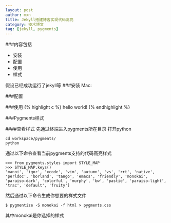 ```yaml
---
layout: post
author: mxn
title: Jekyll搭建博客实现代码高亮
category: 技术博文
tag: [jekyll, pygments]
---
```


###内容包括
* 安装
* 配置
* 使用
* 样式


假设已经成功运行了jekyll等
###安装
Mac:


###配置

###使用
	{% highlight c %}
	hello world!
	{% endhighlight %}

###Pygments样式

####查看样式
先通过终端进入pygments所在目录
打开python

	cd workspace/pygments/
	python

通过以下命令查看当前pygments支持的代码高亮样式

	>>> from pygments.styles import STYLE_MAP
	>>> STYLE_MAP.keys()
	'manni', 'igor', 'xcode', 'vim', 'autumn', 'vs', 'rrt', 'native', 'perldoc', 'borland', 'tango', 'emacs', 'friendly', 'monokai', 'paraiso-dark', 'colorful', 'murphy', 'bw', 'pastie', 'paraiso-light', 'trac', 'default', 'fruity']

然后通过以下命令生成你想要的样式文件

	$ pygmentize -S monokai -f html > pygments.css

其中monokai是你选择的样式 









